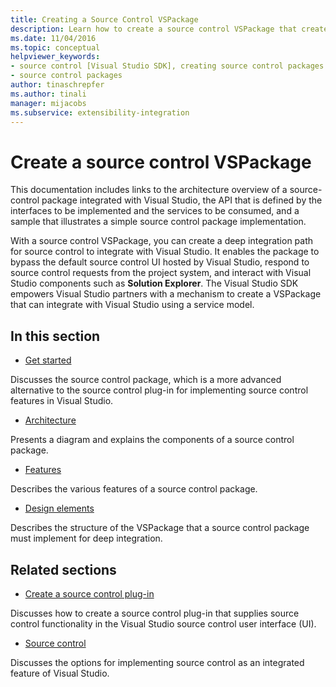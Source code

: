 ```yaml
---
title: Creating a Source Control VSPackage
description: Learn how to create a source control VSPackage that creates a deep integration path for source control to integrate with Visual Studio.
ms.date: 11/04/2016
ms.topic: conceptual
helpviewer_keywords:
- source control [Visual Studio SDK], creating source control packages
- source control packages
author: tinaschrepfer
ms.author: tinali
manager: mijacobs
ms.subservice: extensibility-integration
---
```

# Create a source control VSPackage

This documentation includes links to the architecture overview of a source-control package integrated with Visual Studio, the API that is defined by the interfaces to be implemented and the services to be consumed, and a sample that illustrates a simple source control package implementation.

 With a source control VSPackage, you can create a deep integration path for source control to integrate with Visual Studio. It enables the package to bypass the default source control UI hosted by Visual Studio, respond to source control requests from the project system, and interact with Visual Studio components such as **Solution Explorer**. The Visual Studio SDK empowers Visual Studio partners with a mechanism to create a VSPackage that can integrate with Visual Studio using a service model.

## In this section
- [Get started](../../extensibility/internals/getting-started-with-source-control-vspackages.md)

 Discusses the source control package, which is a more advanced alternative to the source control plug-in for implementing source control features in Visual Studio.

- [Architecture](../../extensibility/internals/source-control-vspackage-architecture.md)

 Presents a diagram and explains the components of a source control package.

- [Features](../../extensibility/internals/source-control-vspackage-features.md)

 Describes the various features of a source control package.

- [Design elements](../../extensibility/internals/source-control-vspackage-design-elements.md)

 Describes the structure of the VSPackage that a source control package must implement for deep integration.

## Related sections
- [Create a source control plug-in](../../extensibility/internals/creating-a-source-control-plug-in.md)

 Discusses how to create a source control plug-in that supplies source control functionality in the Visual Studio source control user interface (UI).

- [Source control](../../extensibility/internals/source-control.md)

 Discusses the options for implementing source control as an integrated feature of Visual Studio.
